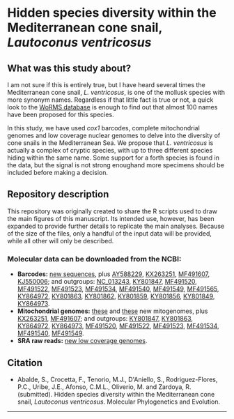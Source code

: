 # Hidden species diversity within the Mediterranean cone snail, *Lautoconus ventricosus*
## What was this study about?
I am not sure if this is entirely true, but I have heard several times the Mediterranean cone snail, *L. ventricosus*, is one of the mollusk species with more synonym names. Regardless if that little fact is true or not, a quick look to the [WoRMS database](https://www.marinespecies.org/aphia.php?p=taxdetails&id=428401) is enough to find out that almost 100 names have been proposed for this species.

In this study, we have used *cox1* barcodes, complete mitochondrial genomes and low coverage nuclear genomes to delve into the diversity of cone snails in the Mediterranean Sea. We propose that *L. ventricosus* is actually a complex of cryptic species, with up to three different species hiding within the same name. Some support for a forth species is found in the data, but the signal is not strong enoughand more specimens should be included before making a decision.

## Repository description
This repository was originally created to share the R scripts used to draw the main figures of this manuscript. Its intended use, however, has been expanded to provide further details to replicate the main analyses. Because of the size of the files, only a handful of the input data will be provided, while all other will only be described.

### Molecular data can be downloaded from the NCBI:
<ul>
    <li><strong>Barcodes:</strong> <a href="https://www.ncbi.nlm.nih.gov/nuccore/?term=ON951339:ON951583[accn]">new sequences</a>, plus <a href="https://www.ncbi.nlm.nih.gov/nuccore/AY588229">AY588229</a>, <a href="https://www.ncbi.nlm.nih.gov/nuccore/KX263251">KX263251</a>, <a href="https://www.ncbi.nlm.nih.gov/nuccore/MF491607">MF491607</a>, <a href="https://www.ncbi.nlm.nih.gov/nuccore/KJ550006.1">KJ550006</a>; and outgroups: <a href="https://www.ncbi.nlm.nih.gov/nuccore/NC_013243">NC_013243</a>, <a href="https://www.ncbi.nlm.nih.gov/nuccore/KY801847">KY801847</a>, <a href="https://www.ncbi.nlm.nih.gov/nuccore/MF491520">MF491520</a>, <a href="https://www.ncbi.nlm.nih.gov/nuccore/MF491522">MF491522</a>, <a href="https://www.ncbi.nlm.nih.gov/nuccore/MF491523">MF491523</a>, <a href="https://www.ncbi.nlm.nih.gov/nuccore/MF491534">MF491534</a>, <a href="https://www.ncbi.nlm.nih.gov/nuccore/MF491540">MF491540</a>, <a href="https://www.ncbi.nlm.nih.gov/nuccore/MF491549">MF491549</a>, <a href="https://www.ncbi.nlm.nih.gov/nuccore/MF491565">MF491565</a>, <a href="https://www.ncbi.nlm.nih.gov/nuccore/KY864972">KY864972</a>, <a href="https://www.ncbi.nlm.nih.gov/nuccore/KY801863">KY801863</a>, <a href="https://www.ncbi.nlm.nih.gov/nuccore/KY801862">KY801862</a>, <a href="https://www.ncbi.nlm.nih.gov/nuccore/KY801859">KY801859</a>, <a href="https://www.ncbi.nlm.nih.gov/nuccore/KY801856">KY801856</a>, <a href="https://www.ncbi.nlm.nih.gov/nuccore/KY801849">KY801849</a>, <a href="https://www.ncbi.nlm.nih.gov/nuccore/KY864973">KY864973</a>.

  </li>
    <li><strong>Mitochondrial genomes:</strong> <a href="https://www.ncbi.nlm.nih.gov/nuccore/?term=ON968966%3AON968984%5Baccn%5D">these</a> and <a href="https://www.ncbi.nlm.nih.gov/nuccore/?term=ON975007%3AON975008%5Baccn%5D">these</a> new mitogenomes, plus <a href="https://www.ncbi.nlm.nih.gov/nuccore/KX263251">KX263251</a>, <a href="https://www.ncbi.nlm.nih.gov/nuccore/MF491607">MF491607</a>; and outgroups: <a href="https://www.ncbi.nlm.nih.gov/nuccore/KY801847">KY801847</a>, <a href="https://www.ncbi.nlm.nih.gov/nuccore/KY801863">KY801863</a>, <a href="https://www.ncbi.nlm.nih.gov/nuccore/KY864972">KY864972</a>, <a href="https://www.ncbi.nlm.nih.gov/nuccore/KY864973">KY864973</a>, <a href="https://www.ncbi.nlm.nih.gov/nuccore/MF491520">MF491520</a>, <a href="https://www.ncbi.nlm.nih.gov/nuccore/MF491522">MF491522</a>, <a href="https://www.ncbi.nlm.nih.gov/nuccore/MF491523">MF491523</a>, <a href="https://www.ncbi.nlm.nih.gov/nuccore/MF491534">MF491534</a>, <a href="https://www.ncbi.nlm.nih.gov/nuccore/MF491540">MF491540</a>, <a href="https://www.ncbi.nlm.nih.gov/nuccore/MF491549">MF491549</a>.</li>
    <li><strong>SRA raw reads:</strong> <a href="https://www.ncbi.nlm.nih.gov/sra/?term=PRJNA856832">new low coverage genomes</a>.</li>
</ul>

## Citation
<ul>
  <li>Abalde, S., Crocetta, F., Tenorio, M.J., D'Aniello, S., Rodriguez-Flores, P.C., Uribe, J.E., Afonso, C.M.L., Oliverio, M. and Zardoya, R. (submitted). Hidden species diversity within the Mediterranean cone snail, <i>Lautoconus ventricosus</i>. Molecular Phylogenetics and Evolution.</li>
</ul>

---
